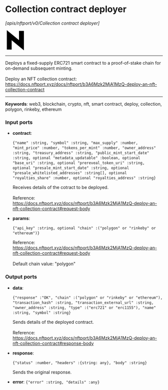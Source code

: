 # Collection contract deployer

_[apis/nftport/v0/Collection contract deployer]_

![icon](</assets/icons/352b98b2-6df6-4a21-93e1-a31cf5b9311d.png>)

---

Deploys a fixed-supply ERC721 smart contract to a proof-of-stake chain for on-demand subsequent minting.<br>
<br>
Deploy an NFT collection contract:<br>
https://docs.nftport.xyz/docs/nftport/b3A6Mzk2MjA1MzQ-deploy-an-nft-collection-contract<br>

---

__Keywords__: web3, blockchain, crypto, nft, smart contract, deploy, collection, polygon, rinkeby, ethereum

### Input ports

* __contract__: 
    ```
    {"name" :string, "symbol" :string, "max_supply" :number, "mint_price" :number, "tokens_per_mint" :number, "owner_address" :string, "treasury_address" :string, "public_mint_start_date" :string, optional "metadata_updatable" :boolean, optional "base_uri" :string, optional "prereveal_token_uri" :string, optional "presale_mint_start_date" :string, optional "presale_whitelisted_addresses" :string[], optional "royalties_share" :number, optional "royalties_address" :string}
    ```

    Receives details of the cotract to be deployed.<br>
    <br>
    Reference:<br>
    https://docs.nftport.xyz/docs/nftport/b3A6Mzk2MjA1MzQ-deploy-an-nft-collection-contract#request-body<br>


* __params__: 
    ```
    {"api_key" :string, optional "chain" :("polygon" or "rinkeby" or "ethereum")}
    ```

    Reference:<br>
    https://docs.nftport.xyz/docs/nftport/b3A6Mzk2MjA1MzQ-deploy-an-nft-collection-contract#request-body<br>
    <br>
    Default chain value: "polygon"<br>

### Output ports

* __data__: 
    ```
    {"response" :"OK", "chain" :("polygon" or "rinkeby" or "ethereum"), "transaction_hash" :string, "transaction_external_url" :string, "owner_address" :string, "type" :("erc721" or "erc1155"), "name" :string, "symbol" :string}
    ```

    Sends details of the deployed contract.<br>
    <br>
    Reference:<br>
    https://docs.nftport.xyz/docs/nftport/b3A6Mzk2MjA1MzQ-deploy-an-nft-collection-contract#response-body<br>


* __response__: 
    ```
    {"status" :number, "headers" :{string: any}, "body" :string}
    ```

    Sends the original response.<br>


* __error__: ` {"error" :string, "details" :any} `

